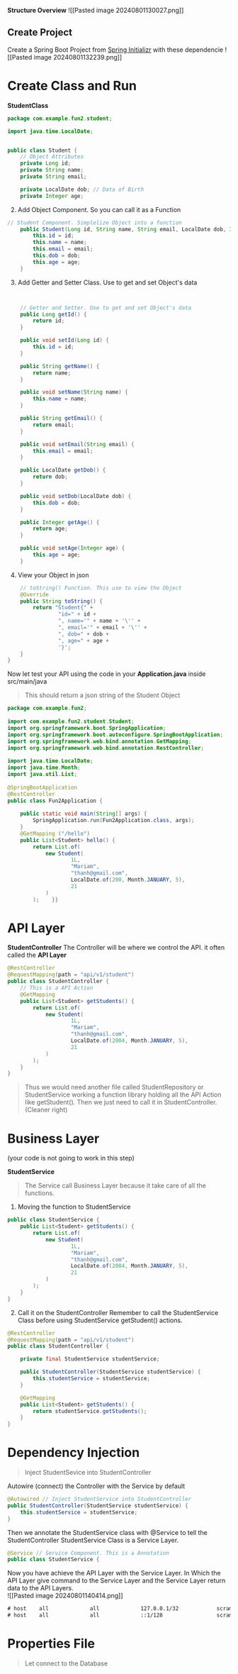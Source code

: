 **Structure Overview**
![[Pasted image 20240801130027.png]]

## Create Project
Create a Spring Boot Project from [Spring Initializr](https://start.spring.io/)  with these dependencie
![[Pasted image 20240801132239.png]]

# Create Class and Run

**StudentClass**
```java
package com.example.fun2.student;

import java.time.LocalDate;


public class Student {
	// Object Attributes
	private Long id;
    private String name;
    private String email;

    private LocalDate dob; // Data of Birth
    private Integer age;
```
2) Add Object Component. So you can call it as a Function
```java
// Student Component. Simplelize Object into a function
    public Student(Long id, String name, String email, LocalDate dob, Integer age) {
        this.id = id;
        this.name = name;
        this.email = email;
        this.dob = dob;
        this.age = age;
    }
```
3) Add Getter and Setter Class. Use to get and set Object's data 
```java


	// Getter and Setter. Use to get and set Object's data
    public Long getId() {
        return id;
    }

    public void setId(Long id) {
        this.id = id;
    }

    public String getName() {
        return name;
    }

    public void setName(String name) {
        this.name = name;
    }

    public String getEmail() {
        return email;
    }

    public void setEmail(String email) {
        this.email = email;
    }

    public LocalDate getDob() {
        return dob;
    }

    public void setDob(LocalDate dob) {
        this.dob = dob;
    }

    public Integer getAge() {
        return age;
    }

    public void setAge(Integer age) {
        this.age = age;
    }
```
4) View your Object in json 
```java
	// toString() Function. This use to view the Object
    @Override
    public String toString() {
        return "Student{" +
                "id=" + id +
                ", name='" + name + '\'' +
                ", email='" + email + '\'' +
                ", dob=" + dob +
                ", age=" + age +
                '}';
    }
}
```


Now let test your API using the code in your **Application.java** inside src/main/java 
> This should return a json string of the Student Object
```java
package com.example.fun2;  
  
import com.example.fun2.student.Student;  
import org.springframework.boot.SpringApplication;  
import org.springframework.boot.autoconfigure.SpringBootApplication;  
import org.springframework.web.bind.annotation.GetMapping;  
import org.springframework.web.bind.annotation.RestController;  
  
import java.time.LocalDate;  
import java.time.Month;  
import java.util.List;  
  
@SpringBootApplication  
@RestController  
public class Fun2Application {  
  
    public static void main(String[] args) {  
        SpringApplication.run(Fun2Application.class, args);  
    }  
    @GetMapping ("/hello")  
    public List<Student> hello() {  
        return List.of(  
            new Student(  
                    1L,  
                    "Mariam",  
                    "thanh@gmail.com",  
                    LocalDate.of(200, Month.JANUARY, 5),  
                    21  
            )  
        );    }}
```


# API Layer
**StudentController**
The Controller will be where we control the API. it often called the **API Layer**  
```java
@RestController  
@RequestMapping(path = "api/v1/student")  
public class StudentController {  
	// This is a API Action
    @GetMapping  
    public List<Student> getStudents() {  
        return List.of(  
            new Student(  
                    1L,  
                    "Mariam",  
                    "thanh@gmail.com",  
                    LocalDate.of(2004, Month.JANUARY, 5),  
                    21  
            )  
        );   
	}
}	
```
> Thus we would need another file called StudentRepository or StudentService working a function library holding all the API Action like getStudent(). Then we just need to call it in StudentController. (Cleaner right)


# Business Layer
(your code is not going to work in this step)

**StudentService**
>The Service call Business Layer because it take care of all the functions.

1) Moving the function to StudentService 
```java
public class StudentService {  
    public List<Student> getStudents() {  
        return List.of(  
            new Student(  
                    1L,  
                    "Mariam",  
                    "thanh@gmail.com",  
                    LocalDate.of(2004, Month.JANUARY, 5),  
                    21  
            )  
        );    
	}
}
```
2) Call it on the StudentController
	Remember to call the StudentService Class before using StudentService getStudent() actions. 
```java
@RestController
@RequestMapping(path = "api/v1/student")
public class StudentController {

    private final StudentService studentService;

    public StudentController(StudentService studentService) {
        this.studentService = studentService;
    }

    @GetMapping
    public List<Student> getStudents() {
        return studentService.getStudents();
    }
}
```

# Dependency Injection
> Inject StudentSevice into StudentController

Autowire (connect) the Controller with the Service by default 
```java
@Autowired // Inject StudentService into StudentController
public StudentController(StudentService studentService) {  
    this.studentService = studentService;  
}
```

Then we annotate the StudentService class with @Service to tell the StudentController StudentService Class is a Service Layer.
```java
@Service // Service Component. This is a Annotation  
public class StudentService { 
```

Now you have achieve the API Layer with the Service Layer. In Which the API Layer give command to the Service Layer and the Service Layer return data to the API Layers.  
![[Pasted image 20240801140414.png]]


```txt
# host    all             all             127.0.0.1/32            scram-sha-256
# host    all             all             ::1/128                 scram-sha-256

```
# Properties File
> Let connect to the Database


